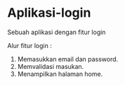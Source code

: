 # Aplikasi-login
Sebuah aplikasi dengan fitur login

Alur fitur login :
1. Memasukkan email dan password.
2. Memvalidasi masukan.
3. Menampilkan halaman home.

